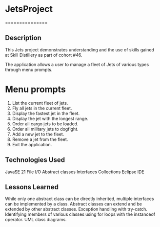 # JetsProject
===============

## Description
This Jets project demonstrates understanding and the use of skills gained at Skill Distillery as part of cohort #46.

The application allows a user to manage a fleet of Jets of various types through menu prompts.

# Menu prompts
1. List the current fleet of jets.
2. Fly all jets in the current fleet.
3. Display the fastest jet in the fleet.
4. Display the jet with the longest range.
5. Order all cargo jets to be loaded.
6. Order all military jets to dogfight.
7. Add a new jet to the fleet.
8. Remove a jet from the fleet.
9. Exit the application.

## Technologies Used
 JavaSE 21
 	File I/O
    Abstract classes
    Interfaces
    Collections
 Eclipse IDE

 ## Lessons Learned
  While only one abstract class can be directly inherited, multiple interfaces can be implemented by a class. 
  Abstract classes can extend and be extended by other abstract classes.
  Exception handling with try-catch.
  Identifying members of various classes using for loops with the instanceof operator.
  UML class diagrams.
